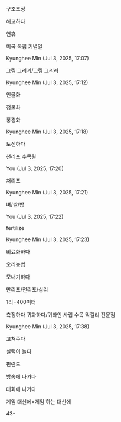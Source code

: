 구조조정

해고하다

연휴

미국 독립 기념일

Kyunghee Min (Jul 3, 2025, 17:07)

그림 그리기/그림 그리러

Kyunghee Min (Jul 3, 2025, 17:12)

인물화

정물화

풍경화

Kyunghee Min (Jul 3, 2025, 17:18)

도전하다

천리포 수목원

You (Jul 3, 2025, 17:20)

처리포

Kyunghee Min (Jul 3, 2025, 17:21)

벼/쌀/밥

You (Jul 3, 2025, 17:22)

fertilize

Kyunghee Min (Jul 3, 2025, 17:23)

비료화하다

오리농법

모내기하다

만리포/천리포/십리

1리=400미터

측정하다
귀화하다/귀화인
사립 수목
막걸리 전문점

Kyunghee Min (Jul 3, 2025, 17:38)

고쳐주다

실력이 늘다

핀란드

방송에 나가다

대회에 나가다

게임 대신에=게임 하는 대신에

43-
